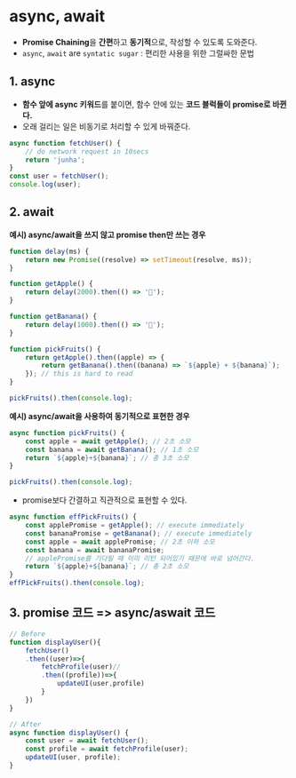 # async, await

-   **Promise Chaining**을 **간편**하고 **동기적**으로, 작성할 수 있도록 도와준다.
-   `async`, `await` are  `syntatic sugar` : 편리한 사용을 위한 그럴싸한 문법

## 1. async

-   **함수 앞에 async 키워드**를 붙이면, 함수 안에 있는 **코드 블럭들이 promise로 바뀐다.**
-   오래 걸리는 일은 비동기로 처리할 수 있게 바꿔준다.

```js
async function fetchUser() {
    // do network request in 10secs
    return 'junha';
}
const user = fetchUser();
console.log(user);
```

## 2. await

**예시) async/await을 쓰지 않고 promise then만 쓰는 경우**

```js
function delay(ms) {
    return new Promise((resolve) => setTimeout(resolve, ms));
}

function getApple() {
    return delay(2000).then(() => '🍎');
}

function getBanana() {
    return delay(1000).then(() => '🍌');
}

function pickFruits() {
    return getApple().then((apple) => {
        return getBanana().then((banana) => `${apple} + ${banana}`);
    }); // this is hard to read
}

pickFruits().then(console.log);
```

**예시) async/await을 사용하여 동기적으로 표현한 경우**

```js
async function pickFruits() {
    const apple = await getApple(); // 2초 소모
    const banana = await getBanana(); // 1초 소모
    return `${apple}+${banana}`; // 총 3초 소모
}

pickFruits().then(console.log);
```

-   promise보다 간결하고 직관적으로 표현할 수 있다.

```js
async function effPickFruits() {
    const applePromise = getApple(); // execute immediately
    const bananaPromise = getBanana(); // execute immediately
    const apple = await applePromise; // 2초 이하 소모
    const banana = await bananaPromise; 
    // applePromise를 기다릴 때 이미 리턴 되어있기 때문에 바로 넘어간다.
    return `${apple}+${banana}`; // 총 2초 소모
}
effPickFruits().then(console.log);
```

## 3. promise 코드 => async/aswait 코드

```js
// Before
function displayUser(){
    fetchUser()
    .then((user)=>{
        fetchProfile(user)//
        .then((profile))=>{
            updateUI(user,profile)
        }
    })
}
```

```js
// After
async function displayUser() {
    const user = await fetchUser();
    const profile = await fetchProfile(user);
    updateUI(user, profile);
}
```